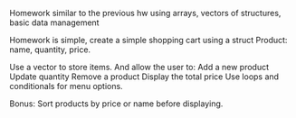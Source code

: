 Homework similar to the previous hw using arrays, vectors of structures, basic data management

Homework is simple, create a simple shopping cart using a struct Product: name, quantity, price.

Use a vector<Product> to store items. And allow the user to:
Add a new product
Update quantity
Remove a product
Display the total price
Use loops and conditionals for menu options.

Bonus: Sort products by price or name before displaying.
